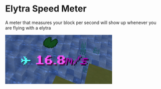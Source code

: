 # Elytra Speed Meter
A meter that measures your block per second will show up whenever you are flying with a elytra 

![(artist rendition)](.gitbook/assets/elytra_meter.png)
